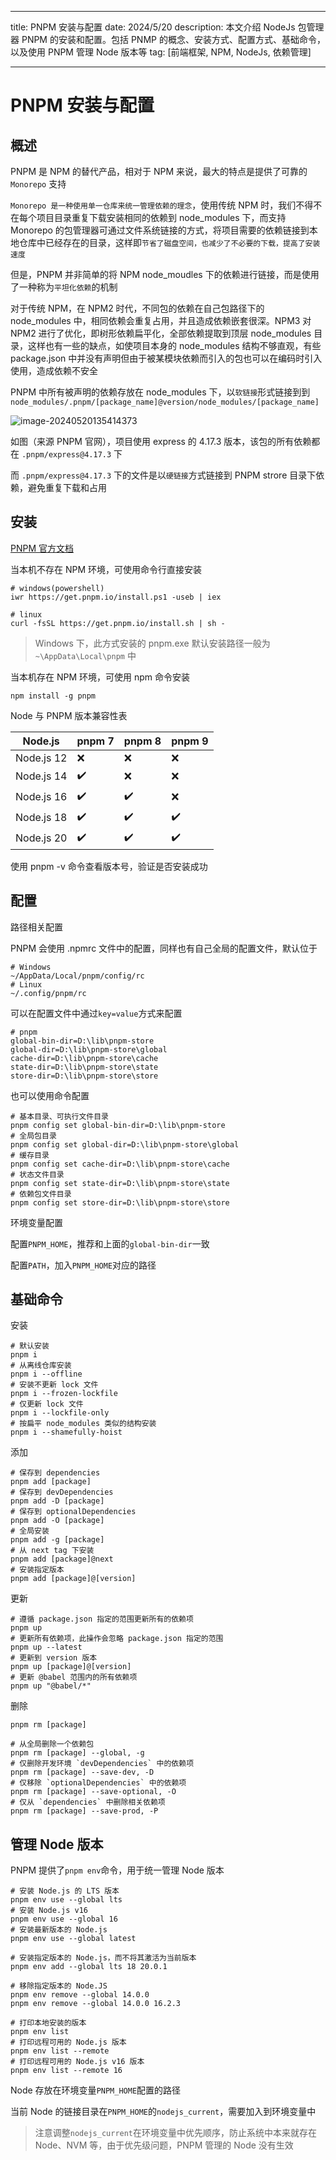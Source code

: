 ﻿---

title: PNPM 安装与配置
date: 2024/5/20
description: 本文介绍 NodeJs 包管理器 PNPM 的安装和配置。包括 PNMP 的概念、安装方式、配置方式、基础命令，以及使用 PNPM 管理 Node 版本等
tag: [前端框架, NPM, NodeJs, 依赖管理]

---

# PNPM 安装与配置

## 概述

PNPM 是 NPM 的替代产品，相对于 NPM 来说，最大的特点是提供了可靠的 `Monorepo` 支持

`Monorepo 是一种使用单一仓库来统一管理依赖的理念`，使用传统 NPM 时，我们不得不在每个项目目录重复下载安装相同的依赖到 node_modules 下，而支持 Monorepo 的包管理器可通过文件系统链接的方式，将项目需要的依赖链接到本地仓库中已经存在的目录，这样即`节省了磁盘空间，也减少了不必要的下载，提高了安装速度`

但是，PNPM 并非简单的将 NPM node_moudles 下的依赖进行链接，而是使用了一种称为`平坦化依赖`的机制

对于传统 NPM，在 NPM2 时代，不同包的依赖在自己包路径下的 node_modules 中，相同依赖会重复占用，并且造成依赖嵌套很深。NPM3 对 NPM2 进行了优化，即树形依赖扁平化，全部依赖提取到顶层 node_modules 目录，这样也有一些的缺点，如使项目本身的 node_modules 结构不够直观，有些 package.json 中并没有声明但由于被某模块依赖而引入的包也可以在编码时引入使用，造成依赖不安全

PNPM 中所有被声明的依赖存放在 node_modules 下，以`软链接`形式链接到到 `node_modules/.pnpm/[package_name]@version/node_modules/[package_name] `

![image-20240520135414373](https://pic-bed-1258841963.cos.ap-nanjing.myqcloud.com/2024%2F05%2F20%2F20240520135416353.png)

如图（来源 PNPM 官网），项目使用 express 的 4.17.3 版本，该包的所有依赖都在 `.pnpm/express@4.17.3` 下

而 `.pnpm/express@4.17.3` 下的文件是以`硬链接`方式链接到 PNPM strore 目录下依赖，避免重复下载和占用

## 安装

[PNPM 官方文档](https://pnpm.io/zh/installation)

当本机不存在 NPM 环境，可使用命令行直接安装

```shell
# windows(powershell)
iwr https://get.pnpm.io/install.ps1 -useb | iex

# linux
curl -fsSL https://get.pnpm.io/install.sh | sh -
```

> Windows 下，此方式安装的 pnpm.exe 默认安装路径一般为 `~\AppData\Local\pnpm` 中

当本机存在 NPM 环境，可使用 npm 命令安装

```shell
npm install -g pnpm
```

Node 与 PNPM 版本兼容性表

| Node.js    | pnpm 7 | pnpm 8 | pnpm 9 |
| ---------- | ------ | ------ | ------ |
| Node.js 12 | ❌      | ❌      | ❌      |
| Node.js 14 | ✔️      | ❌      | ❌      |
| Node.js 16 | ✔️      | ✔️      | ❌      |
| Node.js 18 | ✔️      | ✔️      | ✔️      |
| Node.js 20 | ✔️      | ✔️      | ✔️      |

使用 pnpm -v 命令查看版本号，验证是否安装成功

## 配置

路径相关配置

PNPM 会使用 .npmrc 文件中的配置，同样也有自己全局的配置文件，默认位于

```shell
# Windows
~/AppData/Local/pnpm/config/rc
# Linux
~/.config/pnpm/rc
```

可以在配置文件中通过`key=value`方式来配置

```
# pnpm
global-bin-dir=D:\lib\pnpm-store
global-dir=D:\lib\pnpm-store\global
cache-dir=D:\lib\pnpm-store\cache
state-dir=D:\lib\pnpm-store\state
store-dir=D:\lib\pnpm-store\store
```

也可以使用命令配置

```shell
# 基本目录、可执行文件目录
pnpm config set global-bin-dir=D:\lib\pnpm-store
# 全局包目录
pnpm config set global-dir=D:\lib\pnpm-store\global
# 缓存目录
pnpm config set cache-dir=D:\lib\pnpm-store\cache
# 状态文件目录
pnpm config set state-dir=D:\lib\pnpm-store\state
# 依赖包文件目录
pnpm config set store-dir=D:\lib\pnpm-store\store
```

环境变量配置

配置`PNPM_HOME`，推荐和上面的`global-bin-dir`一致

配置`PATH`，加入`PNPM_HOME`对应的路径

## 基础命令

安装

```shell
# 默认安装
pnpm i
# 从离线仓库安装
pnpm i --offline
# 安装不更新 lock 文件
pnpm i --frozen-lockfile
# 仅更新 lock 文件
pnpm i --lockfile-only
# 按扁平 node_modules 类似的结构安装
pnpm i --shamefully-hoist
```

添加

```shell
# 保存到 dependencies
pnpm add [package]
# 保存到 devDependencies 
pnpm add -D [package]
# 保存到 optionalDependencies
pnpm add -O [package]
# 全局安装
pnpm add -g [package]
# 从 next tag 下安装
pnpm add [package]@next
# 安装指定版本
pnpm add [package]@[version]
```

更新

```shell
# 遵循 package.json 指定的范围更新所有的依赖项
pnpm up
# 更新所有依赖项，此操作会忽略 package.json 指定的范围
pnpm up --latest	
# 更新到 version 版本
pnpm up [package]@[version]
# 更新 @babel 范围内的所有依赖项
pnpm up "@babel/*"
```

删除

```shell
pnpm rm [package]

# 从全局删除一个依赖包
pnpm rm [package] --global, -g
# 仅删除开发环境 `devDependencies` 中的依赖项
pnpm rm [package] --save-dev, -D
# 仅移除 `optionalDependencies` 中的依赖项
pnpm rm [package] --save-optional, -O
# 仅从 `dependencies` 中删除相关依赖项
pnpm rm [package] --save-prod, -P
```

## 管理 Node 版本

PNPM 提供了`pnpm env`命令，用于统一管理 Node 版本

```shell
# 安装 Node.js 的 LTS 版本
pnpm env use --global lts
# 安装 Node.js v16
pnpm env use --global 16
# 安装最新版本的 Node.js
pnpm env use --global latest

# 安装指定版本的 Node.js，而不将其激活为当前版本
pnpm env add --global lts 18 20.0.1

# 移除指定版本的 Node.JS
pnpm env remove --global 14.0.0
pnpm env remove --global 14.0.0 16.2.3

# 打印本地安装的版本
pnpm env list
# 打印远程可用的 Node.js 版本
pnpm env list --remote
# 打印远程可用的 Node.js v16 版本
pnpm env list --remote 16
```

Node 存放在环境变量`PNPM_HOME`配置的路径

当前 Node 的链接目录在`PNPM_HOME`的`nodejs_current`，需要加入到环境变量中

> 注意调整`nodejs_current`在环境变量中优先顺序，防止系统中本来就存在 Node、NVM 等，由于优先级问题，PNPM 管理的 Node 没有生效

